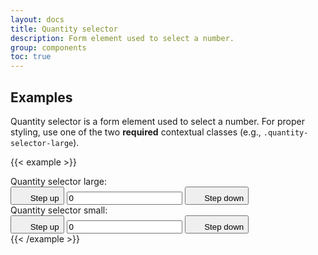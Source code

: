 ```yaml
---
layout: docs
title: Quantity selector
description: Form element used to select a number.
group: components
toc: true
---
```


## Examples

Quantity selector is a form element used to select a number. For proper styling, use one of the two **required** contextual classes (e.g., `.quantity-selector-large`).

{{< example >}}
<div class="quantity-selector quantity-selector-large">
    <label class="input-group-text" for="inputQuantitySelector1">Quantity selector large: </label>
    <div class="input-group">
        <button type="button" class="btn btn-icon btn-secondary" data-bs-step="down">
            <svg width="1.25rem" height="1.25rem" fill="currentColor" aria-hidden="true" focusable="false" class="me-1">
                <use xlink:href="/docs/{{< param docs_version >}}/assets/img/boosted-sprite.svg#remove" />
            </svg>
            <span class="visually-hidden">Step up</span>
        </button>
        <input type="text" inputmode="numeric" pattern="[0-9]*" id="inputQuantitySelector1" class="form-control"
            data-bs-step="counter" name="quantity" title="quantity" min="0" value="0" aria-label="Quantity selector">
        <button type="button" class="btn btn-icon btn-secondary" data-bs-step="up">
            <svg width="1.25rem" height="1.25rem" fill="currentColor" aria-hidden="true" focusable="false" class="me-1">
                <use xlink:href="/docs/{{< param docs_version >}}/assets/img/boosted-sprite.svg#add" />
            </svg>
            <span class="visually-hidden">Step down</span>
        </button>
    </div>
</div>
<div class="quantity-selector quantity-selector-small">
    <label class="input-group-text" for="inputQuantitySelector2">Quantity selector small: </label>
    <div id="quantity-selectors-small" class="input-group">
        <button type="button" class="btn btn-icon btn-sm btn-secondary" data-bs-step="down">
            <svg width="1.25rem" height="1.25rem" fill="currentColor" aria-hidden="true" focusable="false" class="me-1">
                <use xlink:href="/docs/{{< param docs_version >}}/assets/img/boosted-sprite.svg#remove" />
            </svg>
            <span class="visually-hidden">Step up</span>
        </button>
        <input type="text" inputmode="numeric" pattern="[0-9]*" id="inputQuantitySelector2" class="form-control"
            data-bs-step="counter" name="quantity" title="quantity" min="0" value="0" aria-label="Quantity selector">
        <button type="button" class="btn btn-sm btn-icon btn-secondary" data-bs-step="up">
            <svg width="1.25rem" height="1.25rem" fill="currentColor" aria-hidden="true" focusable="false" class="me-1">
                <use xlink:href="/docs/{{< param docs_version >}}/assets/img/boosted-sprite.svg#add" />
            </svg>
            <span class="visually-hidden">Step down</span>
        </button>
    </div>
</div>
{{< /example >}}